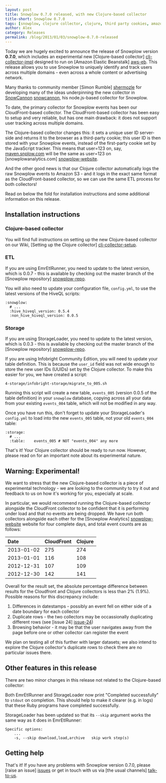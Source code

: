 ```yaml
---
layout: post
title: Snowplow 0.7.0 released, with new Clojure-based collector
title-short: Snowplow 0.7.0
tags: [snowplow, clojure collector, clojure, third party cookies, amazon elastic beanstalk]
author: Alex
category: Releases
permalink: /blog/2013/01/03/snowplow-0.7.0-released
---
```


Today we are hugely excited to announce the release of Snowplow version **0.7.0**, which includes an experimental new [Clojure-based collector] [clj-collector-impl] designed to run on [Amazon Elastic Beanstalk] [aws-eb]. This release allows you to use Snowplow to uniquely identify and track users across multiple domains - even across a whole content or advertising network.

Many thanks to community member [Simon Rumble] [shermozle] for developing many of the ideas underpinning the new collector in [SnowCannon] [snowcannon], his node.js-based collector for Snowplow.

To date, the primary collector for Snowplow events has been our CloudFront-based collector. The CloudFront-based collector has been easy to setup and very reliable, but has one main drawback: it does not support user tracking across multiple domains.

The Clojure-based collector changes this: it sets a unique user ID server-side and returns it to the browser as a third-party cookie; this user ID is then stored with your Snowplow events, instead of the first-party cookie set by the JavaScript tracker. This means that user=123 on, say, [maven.snplow.com](http://maven.snplow.com) will be the same as user=123 on [snowplowanalytics.com] [snowplow-website].

And the other good news is that our Clojure collector automatically logs the raw Snowplow events to Amazon S3 - and it logs in the exact same format as the CloudFront-based collector, so we can use the same ETL process for both collectors!

Read on below the fold for installation instructions and some additional information on this release.

<!--more-->

## Installation instructions

### Clojure-based collector

You will find full instructions on setting up the new Clojure-based collector on our Wiki, [Setting up the Clojure collector] [clj-collector-setup].

### ETL

If you are using EmrEtlRunner, you need to update to the latest version, which is 0.0.7 - this is available by checking out the master branch of the [Snowplow repository] [snowplow-repo].

You will also need to update your configuration file, `config.yml`, to use the latest versions of the HiveQL scripts:

    :snowplow:
      # ...
      :hive_hiveql_version: 0.5.4
      :non_hive_hiveql_version: 0.0.5

### Storage

If you are using StorageLoader, you need to update to the latest version, which is 0.0.3 - this is available by checking out the master branch of the [Snowplow repository] [snowplow-repo].

If you are using Infobright Community Edition, you will need to update your table definition. This is because the `user_id` field was not wide enough to store the new user IDs (UUIDs) set by the Clojure collector. To make this easier for you, we have created a script:

    4-storage/infobright-storage/migrate_to_005.sh

Running this script will create a new table, `events_005` (version 0.0.5 of the table definition) in your `snowplow` database, copying across all your data from your existing `events_004` table, which will not be modified in any way.

Once you have run this, don't forget to update your StorageLoader's `config.yml` to load into the new `events_005` table, not your old `events_004` table:

    :storage:
      # ...
      :table:    events_005 # NOT "events_004" any more

That's it! Your Clojure collector should be ready to run now. However, please read on for an important note about its experimental nature.

## Warning: Experimental!

We want to stress that the new Clojure-based collector is a piece of experimental technology - we are looking to the community to try it out and feedback to us on how it's working for you, especially at scale.

In particular, we would recommend running the Clojure-based collector alongside the CloudFront collector to be confident that it is performing under load and that no events are being dropped. We have run both collectors alongside each other for the [Snowplow Analytics] [snowplow-website] website for four complete days, and total event counts are as follows:

| Date       | CloudFront | Clojure |
|:-----------|:-----------|:--------|
| 2013-01-02 | 275        | 274     |
| 2013-01-01 | 116        | 108     |
| 2012-12-31 | 107        | 109     |
| 2012-12-30 | 142        | 141     |

Overall for the result set, the absolute percentage difference between results for the Cloudfront and Clojure collectors is less than 2% (1.9%). Possible reasons for this discrepancy include:

1. Differences in datestamps - possibly an event fell on either side of a date boundary for each collector
2. Duplicate rows - the two collectors may be occassionally duplicating different rows (see [issue 24] [issue-24])
3. Browsing behavior - it may be that the user navigates away from the page before one or other collector can register the event

We plan on testing all of this further with larger datasets; we also intend to explore the Clojure collector's duplicate rows to check there are no particular issues there.

## Other features in this release

There are two minor changes in this release not related to the Clojure-based collector:

Both EmrEtlRunner and StorageLoader now print "Completed successfully" to `stdout` on completion. This should help to make it clearer (e.g. in logs) that these Ruby programs have completed successfully.

StorageLoader has been updated so that its `--skip` argument works the same way as it does in EmrEtlRunner:

    Specific options:
        ...
        -s, --skip download,load,archive   skip work step(s)

## Getting help

That's it! If you have any problems with Snowplow version 0.7.0, please [raise an issue] [issues] or get in touch with us via [the usual channels] [talk-to-us].

[clj-collector-impl]: https://github.com/snowplow/snowplow/tree/master/2-collectors/clojure-collector
[aws-eb]: http://aws.amazon.com/elasticbeanstalk/

[shermozle]: https://github.com/shermozle
[snowcannon]: https://github.com/shermozle/SnowCannon

[snowplow-website]: http://snowplowanalytics.com
[snowplow-repo]: http://collector.snplow.com/r/tp2?u=https%3A%2F%2Fgithub.com%2Fsnowplow%2Fsnowplow
[clj-collector-setup]: https://github.com/snowplow/snowplow/wiki/setting-up-the-clojure-collector
[issue-24]: https://github.com/snowplow/snowplow/issues/24

[issues]: https://github.com/snowplow/snowplow/issues
[talk-to-us]: https://github.com/snowplow/snowplow/wiki/Talk-to-us
